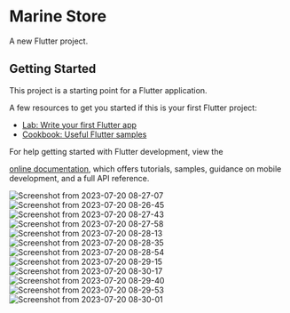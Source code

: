 # Marine Store

A new Flutter project.

## Getting Started

This project is a starting point for a Flutter application.

A few resources to get you started if this is your first Flutter project:

- [Lab: Write your first Flutter app](https://docs.flutter.dev/get-started/codelab)
- [Cookbook: Useful Flutter samples](https://docs.flutter.dev/cookbook)

For help getting started with Flutter development, view the

[online documentation](https://docs.flutter.dev/), which offers tutorials,
samples, guidance on mobile development, and a full API reference.


![Screenshot from 2023-07-20 08-27-07](https://github.com/Ashmaawy/Marine-Store/assets/100779215/ca2bae3a-d4d9-4b2f-ba5b-e11d1dee66ec)
![Screenshot from 2023-07-20 08-26-45](https://github.com/Ashmaawy/Marine-Store/assets/100779215/426d2f28-1b2f-480e-bc17-b920505e5c2a)
![Screenshot from 2023-07-20 08-27-43](https://github.com/Ashmaawy/Marine-Store/assets/100779215/437a8bc5-f4ce-4b78-928d-df7747850f12)
![Screenshot from 2023-07-20 08-27-58](https://github.com/Ashmaawy/Marine-Store/assets/100779215/2c07d733-e573-4cb7-a289-550d8a4409a3)
![Screenshot from 2023-07-20 08-28-13](https://github.com/Ashmaawy/Marine-Store/assets/100779215/ab7804b5-23e2-430e-ac72-ccd117d0aba0)
![Screenshot from 2023-07-20 08-28-35](https://github.com/Ashmaawy/Marine-Store/assets/100779215/5220f0f7-ffea-4637-8411-c8c832e0b00a)
![Screenshot from 2023-07-20 08-28-54](https://github.com/Ashmaawy/Marine-Store/assets/100779215/54239532-4412-4dee-ac54-97d567cee229)
![Screenshot from 2023-07-20 08-29-15](https://github.com/Ashmaawy/Marine-Store/assets/100779215/55feb45e-76bd-48f8-8f71-8b04e9bda799)
![Screenshot from 2023-07-20 08-30-17](https://github.com/Ashmaawy/Marine-Store/assets/100779215/8c4c5f85-0e87-470f-9c6d-d693a41cdd40)
![Screenshot from 2023-07-20 08-29-40](https://github.com/Ashmaawy/Marine-Store/assets/100779215/5786dd9a-69d2-455a-bb8a-2d8bab0facc2)
![Screenshot from 2023-07-20 08-29-53](https://github.com/Ashmaawy/Marine-Store/assets/100779215/6f886079-e344-4808-936d-b8e4e2482b71)
![Screenshot from 2023-07-20 08-30-01](https://github.com/Ashmaawy/Marine-Store/assets/100779215/46029352-009b-4f07-b579-582799911905)
